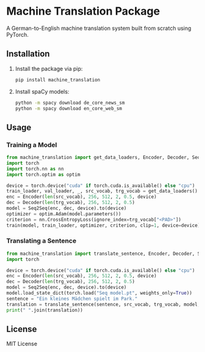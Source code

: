# Machine Translation Package

A German-to-English machine translation system built from scratch using PyTorch.

## Installation

1. Install the package via pip:
   ```bash
   pip install machine_translation
   ```
2. Install spaCy models:
   ```bash
   python -m spacy download de_core_news_sm
   python -m spacy download en_core_web_sm
   ```

## Usage

### Training a Model
```python
from machine_translation import get_data_loaders, Encoder, Decoder, Seq2Seq, train
import torch
import torch.nn as nn
import torch.optim as optim

device = torch.device("cuda" if torch.cuda.is_available() else "cpu")
train_loader, val_loader, _, src_vocab, trg_vocab = get_data_loaders()
enc = Encoder(len(src_vocab), 256, 512, 2, 0.5, device)
dec = Decoder(len(trg_vocab), 256, 512, 2, 0.5)
model = Seq2Seq(enc, dec, device).to(device)
optimizer = optim.Adam(model.parameters())
criterion = nn.CrossEntropyLoss(ignore_index=trg_vocab["<PAD>"])
train(model, train_loader, optimizer, criterion, clip=1, device=device)
```

### Translating a Sentence
```python
from machine_translation import translate_sentence, Encoder, Decoder, Seq2Seq
import torch

device = torch.device("cuda" if torch.cuda.is_available() else "cpu")
enc = Encoder(len(src_vocab), 256, 512, 2, 0.5, device)
dec = Decoder(len(trg_vocab), 256, 512, 2, 0.5)
model = Seq2Seq(enc, dec, device).to(device)
model.load_state_dict(torch.load("Seq model.pt", weights_only=True))
sentence = "Ein kleines Mädchen spielt im Park."
translation = translate_sentence(sentence, src_vocab, trg_vocab, model, device)
print(" ".join(translation))
```

## License
MIT License
